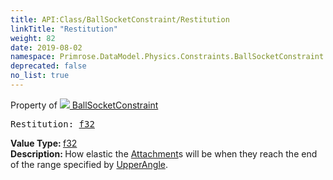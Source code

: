 ```yaml
---
title: API:Class/BallSocketConstraint/Restitution
linkTitle: "Restitution"
weight: 82
date: 2019-08-02
namespace: Primrose.DataModel.Physics.Constraints.BallSocketConstraint.Restitution
deprecated: false
no_list: true
---
```

Property of <a href="/docs/api-reference/Class/BallSocketConstraint"><img src="/icons/silk/axle.png"/>&nbsp;BallSocketConstraint</a>
<pre class="method-declaration">
Restitution: <a class="type" href="/docs/api-reference/System/Primitives#single">f32</a></pre>
<b>Value Type: </b>
<a class="type" href="/docs/api-reference/System/Primitives#single">f32</a>
<br/>
<b>Description: </b>
How elastic the <a href="/docs/api-reference/Class/Attachment/" >Attachment</a>s will be when they reach the end of the range specified by
<a href="/docs/api-reference/Class/BallSocketConstraint/UpperAngle" >UpperAngle</a>.

